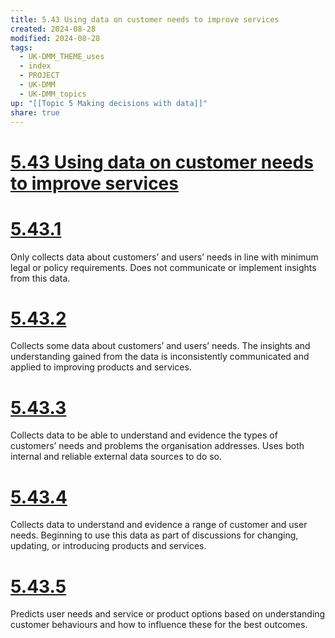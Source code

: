 ```yaml
---
title: 5.43 Using data on customer needs to improve services
created: 2024-08-28
modified: 2024-08-28
tags:
  - UK-DMM_THEME_uses
  - index
  - PROJECT
  - UK-DMM
  - UK-DMM_topics
up: "[[Topic 5 Making decisions with data]]"
share: true
---
```

# [5.43 Using data on customer needs to improve services](5.43%20Using%20data%20on%20customer%20needs%20to%20improve%20services.md)
# [5.43.1](5.43.1.md)

Only collects data about customers’ and users’ needs in line with minimum legal or policy requirements. Does not communicate or implement insights from this data.

# [5.43.2](5.43.2.md)

Collects some data about customers’ and users’ needs. The insights and understanding gained from the data is inconsistently communicated and applied to improving products and services.

# [5.43.3](5.43.3.md)

Collects data to be able to understand and evidence the types of customers’ needs and problems the organisation addresses. Uses both internal and reliable external data sources to do so.

# [5.43.4](5.43.4.md)

Collects data to understand and evidence a range of customer and user needs. Beginning to use this data as part of discussions for changing, updating, or introducing products and services.

# [5.43.5](5.43.5.md)

Predicts user needs and service or product options based on understanding customer behaviours and how to influence these for the best outcomes.
